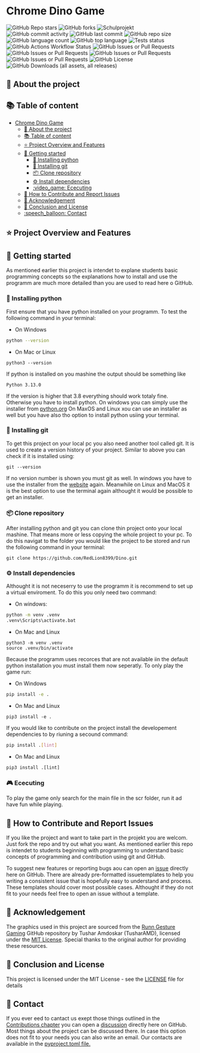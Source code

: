 # Chrome Dino Game  <!-- -Sth. funny as intern titel -->

![GitHub Repo stars](https://img.shields.io/github/stars/RedLion8399/Dino)
![GitHub forks](https://img.shields.io/github/forks/RedLion8399/Dino)
![Schulprojekt](https://img.shields.io/badge/School_project-green?link=gymnasium-warstein.de)
![GitHub commit activity](https://img.shields.io/github/commit-activity/m/RedLion8399/Dino)
![GitHub last commit](https://img.shields.io/github/last-commit/RedLion8399/Dino)
![GitHub repo size](https://img.shields.io/github/repo-size/RedLion8399/Dino)
![GitHub language count](https://img.shields.io/github/languages/count/RedLion8399/Dino)
![GitHub top language](https://img.shields.io/github/languages/top/RedLion8399/Dino)
![Tests status](https://img.shields.io/github/actions/workflow/status/RedLion8399/Dino/run_tests.yml?label=Tests)
![GitHub Actions Workflow Status](https://img.shields.io/github/actions/workflow/status/RedLion8399/Dino/run_linter.yml?label=Style)
![GitHub Issues or Pull Requests](https://img.shields.io/github/issues/RedLion8399/Dino)
![GitHub Issues or Pull Requests](https://img.shields.io/github/issues-closed/RedLion8399/Dino)
![GitHub Issues or Pull Requests](https://img.shields.io/github/issues-pr/RedLion8399/Dino)
![GitHub Issues or Pull Requests](https://img.shields.io/github/issues-pr-closed/RedLion8399/Dino)
![GitHub License](https://img.shields.io/github/license/RedLion8399/Dino)
![GitHub Downloads (all assets, all releases)](https://img.shields.io/github/downloads/RedLion8399/Dino/total)


## :cactus: About the project

## :books: Table of content
- [Chrome Dino Game  ](#chrome-dino-game--)
  - [:cactus: About the project](#cactus-about-the-project)
  - [:books: Table of content](#books-table-of-content)
  - [:star: Project Overview and Features](#star-project-overview-and-features)
  - [:rocket: Getting started](#rocket-getting-started)
    - [:snake: Installing python](#snake-installing-python)
    - [:hammer: Installing git](#hammer-installing-git)
    - [:package: Clone repository](#package-clone-repository)
    - [:gear: Install dependencies](#gear-install-dependencies)
    - [:video\_game: Ececuting](#video_game-ececuting)
  - [:bug: How to Contribute and Report Issues](#bug-how-to-contribute-and-report-issues)
  - [:handshake: Acknowledgement](#handshake-acknowledgement)
  - [:scroll: Conclusion and License](#scroll-conclusion-and-license)
  - [:speech\_balloon: Contact](#speech_balloon-contact)


## :star: Project Overview and Features

## :rocket: Getting started
As mentioned earlier this project is intendet to explane students basic programming concepts so the explanations how to install and use the programm are much more detailed than you are used to read here o GitHub.

### :snake: Installing python
First ensure that you have python installed on your programm. To test the following command in your terminal:

- On Windows
```bash
python --version
```
- On Mac or Linux
```shell
python3 --version
```
If python is installed on you mashine the output should be something like
```shell
Python 3.13.0
```

If the version is higher that 3.8 everything should work totaly fine. Otherwise you have to install python. On windows you can simply use the installer from [python.org](https://www.python.org/downloads/) On MaxOS and Linux xou can use an installer as well but you have also tho option to install python usiing your terminal.

### :hammer: Installing git
To get this project on your local pc you also need another tool called git. It is used to create a version history of your project. Similar to above you can check if it is installed using:

```shell
git --version
```

If no version number is shown you must git as well. In windows you have to use the installer from the [website](https://git-scm.com/) again. Meanwhile on Linux and MacOS it is the best option to use the terminal again althought it would be possible to get an installer.

### :package: Clone repository
After installing python and git you can clone thin project onto your local mashine. That means more or less copying the whole project to your pc. To do this navigat to the folder you would like the project to be stored and run the following command in your terminal:
```shell
git clone https://github.com/RedLion8399/Dino.git
```

### :gear: Install dependencies
Althought it is not neceserry to use the programm it is recommend to set up a virtual enviroment. To do this you only need two command:
- On windows:
```bash
python -m venv .venv
.venv\Scripts\activate.bat
```
- On Mac and Linux
```shell
python3 -m venv .venv
source .venv/bin/activate
```

Because the programm uses recorces that are not available iin the default python installation you must install them now seperatly. To only play the game run:
- On Windows
```bash
pip install -e .
```
- On Mac and Linux
```shell
pip3 install -e .
```

If you would like to contribute on the project install the developement dependencies to by riuning a secound command:
```bash
pip install .[lint]
```
- On Mac and Linux
```shell
pip3 install .[lint]
```

### :video_game: Ececuting
To play the game only search for the main file in the scr folder, run it ad have fun while playing.

## :bug: How to Contribute and Report Issues
If you like the project and want to take part in the projekt you are welcom. Just fork the repo and try out what you want. As mentioned earlier this repo is intendet to students beginning with programming to understand basic concepts of programming and contribution using git and GitHub.

To suggest new features or reporting bugs aou can open an [issue](https://github.com/RedLion8399/Dino/issues) directly here on GitHub. There are already pre-formatted issuetemplates to help you writing a consistent issue that is hopefully easy to understand and process. These templates should cover most possible cases. Althought if they do not fit to your needs feel free to open an issue without a template.


## :handshake: Acknowledgement
The graphics used in this project are sourced from the [Runn Gesture Gaming](https://github.com/TusharAMD/Runn) GitHub repository by Tushar Amdoskar (TusharAMD), licensed under the [MIT License](https://github.com/TusharAMD/Runn/blob/master/LICENSE). Special thanks to the original author for providing these resources.


## :scroll: Conclusion and License
This project is licensed under the MIT License - see the [LICENSE](./LICENSE) file for details


## :speech_balloon: Contact
If you ever eed to cantact us exept those things outlined in the [Contributions chapter](#bug-how-to-contribute-and-report-issues) you can open a [discussion](https://github.com/RedLion8399/Dino/discussions) directly here on GitHub. Most things about the project can be discussed there. In case this option does not fit to your needs you can also write an email. Our contacts are available in the [pyproject.toml file.](./pyproject.toml)
